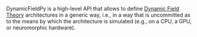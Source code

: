 DynamicFieldPy is a high-level API that allows to define [Dynamic Field Theory](https://www.dynamicfieldtheory.org)
architectures in a generic way, i.e., in a way that is  uncommitted as to the means by which the architecture is
simulated (e.g., on a CPU, a GPU, or neuromorphic hardware).